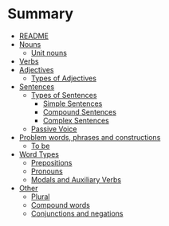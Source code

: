 # Summary

- [README](starter-guide.md)
- [Nouns](nouns.md)
    - [Unit nouns](unit_nouns.md)
- [Verbs](verbs.md)
- [Adjectives](adjectives.md)
    - [Types of Adjectives](types_of_adjectives.md)
- [Sentences](sentence_structure.md)
    - [Types of Sentences]()
        - [Simple Sentences](simple_sentences.md)
        - [Compound Sentences](compound_sentences.md)
        - [Complex Sentences](complex_sentences.md)
    - [Passive Voice](passive_voice.md)
- [Problem words, phrases and constructions]()
    - [To be](to_be.md)
- [Word Types]()
    - [Prepositions](prepositions.md)
    - [Pronouns](pronouns.md)
    - [Modals and Auxiliary Verbs](modals_and_auxiliary_verbs.md)
- [Other]()
    - [Plural](plural.md)
    - [Compound words](compound_words.md)
    - [Conjunctions and negations](conjunctions_and_negations.md)

